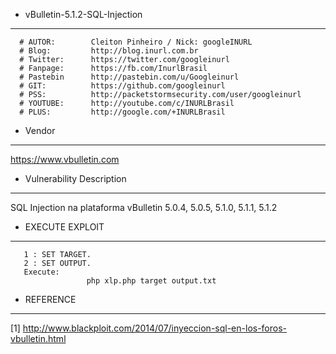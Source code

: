 - vBulletin-5.1.2-SQL-Injection
------
```
  # AUTOR:        Cleiton Pinheiro / Nick: googleINURL
  # Blog:         http://blog.inurl.com.br
  # Twitter:      https://twitter.com/googleinurl
  # Fanpage:      https://fb.com/InurlBrasil
  # Pastebin      http://pastebin.com/u/Googleinurl
  # GIT:          https://github.com/googleinurl
  # PSS:          http://packetstormsecurity.com/user/googleinurl
  # YOUTUBE:      http://youtube.com/c/INURLBrasil
  # PLUS:         http://google.com/+INURLBrasil
```
-   Vendor
------
https://www.vbulletin.com

-   Vulnerability Description
------
SQL Injection na plataforma vBulletin 5.0.4, 5.0.5, 5.1.0, 5.1.1, 5.1.2

-   EXECUTE EXPLOIT
------
```
   1 : SET TARGET.
   2 : SET OUTPUT.
   Execute:
                 php xlp.php target output.txt
```

-   REFERENCE
------
[1] http://www.blackploit.com/2014/07/inyeccion-sql-en-los-foros-vbulletin.html
